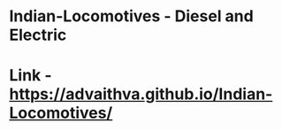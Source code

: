 # Indian-Locomotives - Diesel and Electric   
# Link - https://advaithva.github.io/Indian-Locomotives/      
